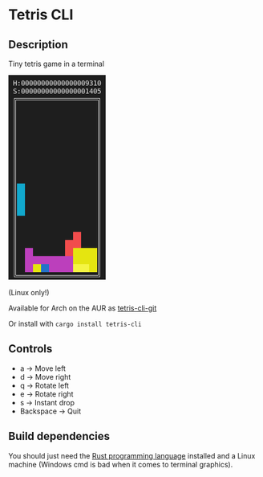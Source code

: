 # Tetris CLI

## Description

Tiny tetris game in a terminal

![screenshot](docs/img/screenshot.png)

(Linux only!)

Available for Arch on the AUR as [tetris-cli-git](https://aur.archlinux.org/packages/tetris-terminal-git)

Or install with `cargo install tetris-cli`

## Controls

+ a -> Move left
+ d -> Move right
+ q -> Rotate left
+ e -> Rotate right
+ s -> Instant drop
+ Backspace -> Quit

## Build dependencies

You should just need the [Rust programming language](https://www.rust-lang.org/tools/install) installed and a Linux machine (Windows cmd is bad when it comes to terminal graphics).
